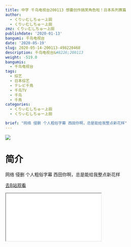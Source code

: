 ```yaml
---
title: 中字 千鸟电视台200113 想要创作搞笑角色啦！日本系列赛篇
author:
  - くりぃむしちゅー上田
  - くりぃむしちゅー上田
zmz: くりぃむしちゅー上田
publishdate: '2020-01-13'
bangumi: 千鸟电视台
date: '2020-05-19'
slug: 2020-05-14-200113-498220468
description: 千鸟电视台&#8226;200113
weight: -519.0
bangumis:
  - 千鸟电视台
tags:
  - 综艺
  - 日本综艺
  - テレビ千鳥
  - 千鸟TV
  - 千鸟
  - 千鳥
categories:
  - くりぃむしちゅー上田
  - くりぃむしちゅー上田

brief: "网络 侵删 个人粗俗字幕 西田你啊，总是能给我整点新花样"
---
```

![](https://raw.githubusercontent.com/tcgriffith/owaraisite/master/static/tmpimg/71feb7defaad31836acff2bcb49b6d3030746bd3.jpg.480.jpg)
# 简介  
网络
侵删 个人粗俗字幕
西田你啊，总是能给我整点新花样  

[去B站观看](https://www.bilibili.com/video/av498220468/)
<div class ="resp-container"><iframe class="testiframe" src="//player.bilibili.com/player.html?aid=498220468"", scrolling="no", allowfullscreen="true" > </iframe></div> 
